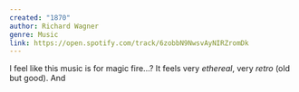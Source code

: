 ```yaml
---
created: "1870"
author: Richard Wagner
genre: Music
link: https://open.spotify.com/track/6zobbN9NwsvAyNIRZromDk
---
```

I feel like this music is for magic fire...? It feels very *ethereal*, very *retro* (old but good). And 